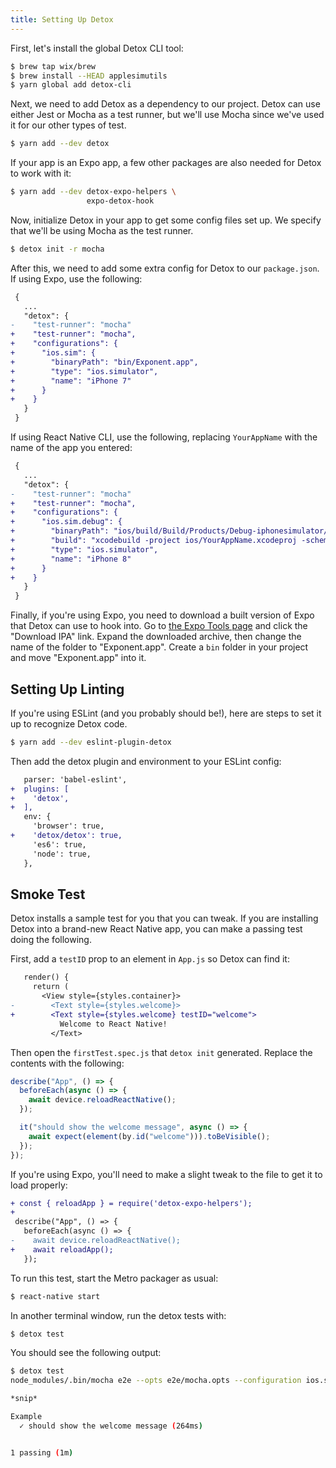 ```yaml
---
title: Setting Up Detox
---
```


First, let's install the global Detox CLI tool:

```bash
$ brew tap wix/brew
$ brew install --HEAD applesimutils
$ yarn global add detox-cli
```

Next, we need to add Detox as a dependency to our project. Detox can use either Jest or Mocha as a test runner, but we'll use Mocha since we've used it for our other types of test.

```bash
$ yarn add --dev detox
```

If your app is an Expo app, a few other packages are also needed for Detox to work with it:

```bash
$ yarn add --dev detox-expo-helpers \
                 expo-detox-hook
```

Now, initialize Detox in your app to get some config files set up. We specify that we'll be using Mocha as the test runner.

```bash
$ detox init -r mocha
```

After this, we need to add some extra config for Detox to our `package.json`. If using Expo, use the following:

```diff
 {
   ...
   "detox": {
-    "test-runner": "mocha"
+    "test-runner": "mocha",
+    "configurations": {
+      "ios.sim": {
+        "binaryPath": "bin/Exponent.app",
+        "type": "ios.simulator",
+        "name": "iPhone 7"
+      }
+    }
   }
 }
```

If using React Native CLI, use the following, replacing `YourAppName` with the name of the app you entered:

```diff
 {
   ...
   "detox": {
-    "test-runner": "mocha"
+    "test-runner": "mocha",
+    "configurations": {
+      "ios.sim.debug": {
+        "binaryPath": "ios/build/Build/Products/Debug-iphonesimulator/YourAppName.app",
+        "build": "xcodebuild -project ios/YourAppName.xcodeproj -scheme YourAppName -configuration Debug -sdk iphonesimulator -derivedDataPath ios/build",
+        "type": "ios.simulator",
+        "name": "iPhone 8"
+      }
+    }
   }
 }
```

Finally, if you're using Expo, you need to download a built version of Expo that Detox can use to hook into. Go to [the Expo Tools page](https://expo.io/tools#client) and click the "Download IPA" link. Expand the downloaded archive, then change the name of the folder to "Exponent.app". Create a `bin` folder in your project and move "Exponent.app" into it.

## Setting Up Linting

If you're using ESLint (and you probably should be!), here are steps to set it up to recognize Detox code.

```bash
$ yarn add --dev eslint-plugin-detox
```

Then add the detox plugin and environment to your ESLint config:

```diff
   parser: 'babel-eslint',
+  plugins: [
+    'detox',
+  ],
   env: {
     'browser': true,
+    'detox/detox': true,
     'es6': true,
     'node': true,
   },
```

## Smoke Test

Detox installs a sample test for you that you can tweak. If you are installing Detox into a brand-new React Native app, you can make a passing test doing the following.

First, add a `testID` prop to an element in `App.js` so Detox can find it:

```diff
   render() {
     return (
       <View style={styles.container}>
-        <Text style={styles.welcome}>
+        <Text style={styles.welcome} testID="welcome">
           Welcome to React Native!
         </Text>
```

Then open the `firstTest.spec.js` that `detox init` generated. Replace the contents with the following:

```javascript
describe("App", () => {
  beforeEach(async () => {
    await device.reloadReactNative();
  });

  it("should show the welcome message", async () => {
    await expect(element(by.id("welcome"))).toBeVisible();
  });
});
```

If you're using Expo, you'll need to make a slight tweak to the file to get it to load properly:

```diff
+ const { reloadApp } = require('detox-expo-helpers');
+
 describe("App", () => {
   beforeEach(async () => {
-    await device.reloadReactNative();
+    await reloadApp();
   });
```

To run this test, start the Metro packager as usual:

```bash
$ react-native start
```

In another terminal window, run the detox tests with:

```bash
$ detox test
```

You should see the following output:

```bash
$ detox test
node_modules/.bin/mocha e2e --opts e2e/mocha.opts --configuration ios.sim.debug     --grep :android: --invert     --artifacts-location "artifacts/ios.sim.debug.2018-08-03 11:09:13Z"

*snip*

Example
  ✓ should show the welcome message (264ms)


1 passing (1m)
```
